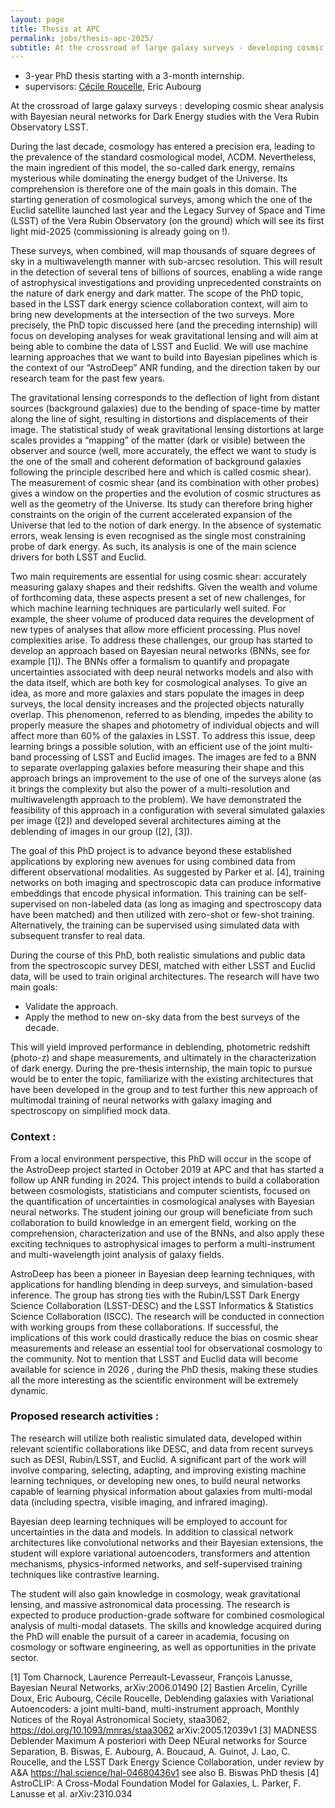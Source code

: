 ```yaml
---
layout: page
title: Thesis at APC
permalink: jobs/thesis-apc-2025/
subtitle: At the crossroad of large galaxy surveys - developing cosmic shear analysis with Bayesian neural networks for Dark Energy studies with the Vera Rubin Observatory LSST
---
```


- 3-year PhD thesis starting with a 3-month internship.
- supervisors: [Cécile Roucelle](mailto:jobs@astrodeep.net), Eric Aubourg

At the crossroad of large galaxy surveys : developing cosmic shear analysis with Bayesian neural networks for Dark Energy studies with the Vera Rubin Observatory LSST.


During the last decade, cosmology has entered a precision era, leading to the prevalence of the standard cosmological model, ΛCDM. Nevertheless, the main ingredient of this model, the so-called dark energy, remains mysterious while dominating the energy budget of the Universe. Its comprehension is therefore one of the main goals in this domain. The starting generation of cosmological surveys, among which the one of the Euclid satellite launched last year and the Legacy Survey of Space and Time (LSST) of the Vera Rubin Observatory (on the ground) which will see its first light mid-2025 (commissioning is already going on !). 

These surveys, when combined, will map thousands of square degrees of sky in a multiwavelength manner with sub-arcsec resolution. This will result in the detection of several tens of billions of sources, enabling a wide range of astrophysical investigations and providing unprecedented constraints on the nature of dark energy and dark matter. The scope of the PhD topic, based in the LSST dark energy science collaboration context, will aim to bring new developments at the intersection of the two surveys. More precisely, the PhD topic discussed here (and the preceding internship) will focus on developing analyses for weak gravitational lensing and will aim at being able to combine the data of LSST and Euclid. We will use machine learning approaches that we want to build into Bayesian pipelines which is the context of our “AstroDeep” ANR funding, and the direction taken by our research team for the past few years. 
 
The gravitational lensing corresponds to the deflection of light from distant sources (background galaxies) due to the bending of space-time by matter along the line of sight, resulting in  distortions and displacements of their image. The statistical study of weak gravitational lensing distortions at large scales provides a “mapping” of the matter (dark or visible) between the observer and source (well, more accurately, the effect we want to study is the one of the small and coherent deformation of background galaxies following the principle described here and which is called cosmic shear). The measurement of cosmic shear (and its combination with other probes) gives a window on the properties and the evolution of cosmic structures as well as the geometry of the Universe. Its study can therefore bring higher constraints on the origin of the current accelerated expansion of the Universe that led to the notion of dark energy. In the absence of systematic errors, weak lensing is even recognised as the single most constraining probe of dark energy. As such, its analysis is one of the main science drivers for both LSST and Euclid. 

Two main requirements are essential for using cosmic shear: accurately measuring galaxy shapes and their redshifts. Given the wealth and volume of forthcoming data, these aspects present a set of new challenges, for which machine learning techniques are particularly well suited.
For example, the sheer volume of produced data requires the development of new types of analyses that allow more efficient processing. Plus novel complexities arise. To address these challenges, our group has started to develop an approach based on Bayesian neural networks (BNNs, see for example [1]). The BNNs offer a formalism to quantify and propagate uncertainties associated with deep neural networks models and also with the data itself, which are both key for cosmological analyses. 
To give an idea, as more and more galaxies and stars populate the images in deep surveys, the local density increases and the projected objects naturally overlap. This phenomenon, referred to as blending, impedes the ability to properly measure the shapes and photometry of individual objects and  will affect more than 60% of the galaxies in LSST. To address this issue, deep learning brings a possible solution, with an efficient use of the joint multi-band processing of LSST and Euclid images. The images are fed to a BNN to separate overlapping galaxies before measuring their shape and this approach brings an improvement to the use of one of the surveys alone (as it brings the complexity but also the power of a multi-resolution and multiwavelength approach to the problem). We have demonstrated the feasibility of this approach in a configuration with several simulated galaxies per image ([2]) and developed several architectures aiming at the deblending of images in our group ([2], [3]).  

The goal of this PhD project is to advance beyond these established applications by exploring new avenues for using combined data from different observational modalities. As suggested by Parker et al. [4], training networks on both imaging and spectroscopic data can produce informative embeddings that encode physical information. This training can be self-supervised on non-labeled data (as long as imaging and spectroscopy data have been matched) and then utilized with zero-shot or few-shot training. Alternatively, the training can be supervised using simulated data with subsequent transfer to real data.

During the course of this PhD, both realistic simulations and public data from the spectroscopic survey DESI, matched with either LSST and Euclid data, will be used to train original architectures. The research will have two main goals:

- Validate the approach.
- Apply the method to new on-sky data from the best surveys of the decade.

This will yield improved performance in deblending, photometric redshift (photo-z) and shape measurements, and ultimately in the characterization of dark energy.
During the pre-thesis internship, the main topic to pursue would be to enter the topic, familiarize with the existing architectures that have been developed in the group and to test further this new approach of multimodal training of neural networks with galaxy imaging and spectroscopy on simplified mock data.  

### Context : 

From a local environment perspective, this PhD will occur in the scope of the AstroDeep project started in October 2019 at APC and that has started a follow up ANR funding in 2024. This project intends to build a collaboration between cosmologists, statisticians and computer scientists, focused on the quantification of uncertainties in cosmological analyses with Bayesian neural networks. The student joining our group will beneficiate from such collaboration to build knowledge in an emergent field, working on the comprehension, characterization and use of the BNNs, and also apply these exciting techniques to astrophysical images to perform a multi-instrument and multi-wavelength joint analysis of galaxy fields. 

AstroDeep has been a pioneer in Bayesian deep learning techniques, with applications for handling blending in deep surveys, and simulation-based inference. The group has strong ties with the Rubin/LSST Dark Energy Science Collaboration (LSST-DESC) and the LSST Informatics & Statistics Science Collaboration (ISCC). The research will be conducted in connection with working groups from these collaborations.
If successful, the implications of this work could drastically reduce the bias on cosmic shear measurements and release an essential tool for observational cosmology to the community. Not to mention that LSST and Euclid data will become available for science in 2026 , during the PhD thesis, making these studies all the more interesting as the scientific environment will be extremely dynamic.

### Proposed research activities :

The research will utilize both realistic simulated data, developed within relevant scientific collaborations like DESC, and data from recent surveys such as DESI, Rubin/LSST, and Euclid. A significant part of the work will involve comparing, selecting, adapting, and improving existing machine learning techniques, or developing new ones, to build neural networks capable of learning physical information about galaxies from multi-modal data (including spectra, visible imaging, and infrared imaging).

Bayesian deep learning techniques will be employed to account for uncertainties in the data and models. In addition to classical network architectures like convolutional networks and their Bayesian extensions, the student will explore variational autoencoders, transformers and attention mechanisms, physics-informed networks, and self-supervised training techniques like contrastive learning.

The student will also gain knowledge in cosmology, weak gravitational lensing, and massive astronomical data processing. The research is expected to produce production-grade software for combined cosmological analysis of multi-modal datasets. The skills and knowledge acquired during the PhD will enable the pursuit of a career in academia, focusing on cosmology or software engineering, as well as opportunities in the private sector.


[1] Tom Charnock, Laurence Perreault-Levasseur, François Lanusse, Bayesian Neural Networks, arXiv:2006.01490
[2] Bastien Arcelin, Cyrille Doux, Eric Aubourg, Cécile Roucelle, Deblending galaxies with Variational Autoencoders: a joint multi-band, multi-instrument approach, Monthly Notices of the Royal Astronomical Society, staa3062, https://doi.org/10.1093/mnras/staa3062 arXiv:2005.12039v1
[3] MADNESS Deblender Maximum A posteriori with Deep NEural networks for Source Separation, B. Biswas, E. Aubourg, A. Boucaud, A. Guinot, J. Lao, C. Roucelle, and the LSST Dark Energy Science Collaboration, under review by A&A https://hal.science/hal-04680436v1 see also B. Biswas PhD thesis 
[4] AstroCLIP: A Cross-Modal Foundation Model for Galaxies, L. Parker, F. Lanusse et al. arXiv:2310.034



